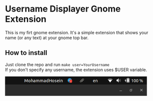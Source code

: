 # Username Displayer Gnome Extension

This is my firt gnome extension. It's a simple extension that shows your name (or any text) at your gnome top bar.  

## How to install
Just clone the repo and run `make user=YourUsername`  
If you don't specify any username, the extension uses $USER variable.

  
![Screenshot](./static/Screenshot.png)
